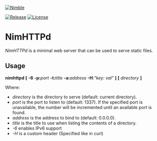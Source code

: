 [![Nimble](https://raw.githubusercontent.com/yglukhov/nimble-tag/master/nimble.png)](https://nimble.directory/pkg/nimhttpd)

[![Release](https://img.shields.io/github/release/h3rald/nimhttpd.svg)](https://github.com/h3rald/nimhttpd/releases/latest)
[![License](https://img.shields.io/github/license/h3rald/nimhttpd.svg)](https://raw.githubusercontent.com/h3rald/nimhttpd/master/LICENSE)

# NimHTTPd

_NimHTTPd_ is a minimal web server that can be used to serve static files.

## Usage

**nimhttpd** **[** **-6** **-p:**_port_ **-t:**_title_ **-a:**_address_  **-H**:_"key: val"_ **]** **[** _directory_ **]**

Where:

- _directory_ is the directory to serve (default: current directory).
- _port_ is the port to listen to (default: 1337). If the specified port is
  unavailable, the number will be incremented until an available port is found.
- _address_ is the address to bind to (default: 0.0.0.0).
- _title_ is the title to use when listing the contents of a directory.
- _-6_ enables IPv6 support
- _-H_  is a custom header (Specified like in curl)
